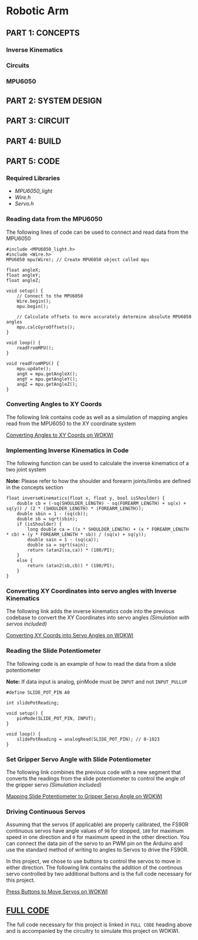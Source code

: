 # Robotic Arm


## **PART 1: CONCEPTS**
### Inverse Kinematics

### Circuits
### MPU6050

## **PART 2: SYSTEM DESIGN**

## **PART 3: CIRCUIT**

## **PART 4: BUILD**

## **PART 5: CODE**

### **Required Libraries**
* *MPU6050_light*
* *Wire.h*
* *Servo.h*
### **Reading data from the MPU6050**
The following lines of code can be used to connect and read data from the MPU6050

    #include <MPU6050_light.h>
    #include <Wire.h>
    MPU6050 mpu(Wire); // Create MPU6050 object called mpu

    float angleX;
    float angleY;
    float angleZ;

    void setup() {
        // Connect to the MPU6050
        Wire.begin();
        mpu.begin();

        // Calculate offsets to more accurately determine absolute MPU6050 angles
        mpu.calcGyroOffsets();
    }

    void loop() {
        readFromMPU();
    }

    void readFromMPU() {
        mpu.update();
        angX = mpu.getAngleX();
        angY = mpu.getAngleY();
        angZ = mpu.getAngleZ();
    }

### **Converting Angles to XY Coords**
The following link contains code as well as a simulation of mapping angles read from the MPU6050 to the XY coordinate system

[Converting Angles to XY Coords on WOKWI](https://wokwi.com/projects/335575380850115156)

### **Implementing Inverse Kinematics in Code**
The following function can be used to calculate the inverse kinematics of a two joint system

**Note:** Please refer to how the shoulder and forearm joints/limbs are defined in the concepts section

    float inverseKinematics(float x, float y, bool isShoulder) {
        double cb = (-sq(SHOULDER_LENGTH) - sq(FOREARM_LENGTH) + sq(x) + sq(y)) / (2 * (SHOULDER_LENGTH) * (FOREARM_LENGTH));
        double sbin = 1 - (sq(cb));
        double sb = sqrt(sbin);
        if (isShoulder) {
            long double ca = ((x * SHOULDER_LENGTH) + (x * FOREARM_LENGTH * cb) + (y * FOREARM_LENGTH * sb)) / (sq(x) + sq(y));
            double sain = 1 - (sq(ca));
            double sa = sqrt(sain);
            return (atan2(sa,ca)) * (180/PI);
        }
        else { 
            return (atan2(sb,cb)) * (180/PI);
        }
    }

### **Converting XY Coordinates into servo angles with Inverse Kinematics**
The following link adds the inverse kinematics code into the previous codebase to convert the XY Coordinates into servo angles *(Simulation with servos included)*

[Converting XY Coords into Servo Angles on WOKWI](https://wokwi.com/projects/335575417969705556)

### **Reading the Slide Potentiometer**
The following code is an example of how to read the data from a slide potentiometer

**Note:** If data input is analog, pinMode must be `INPUT` and not `INPUT_PULLUP`

    #define SLIDE_POT_PIN A0

    int slidePotReading;

    void setup() {
        pinMode(SLIDE_POT_PIN, INPUT);
    }

    void loop() {
        slidePotReading = analogRead(SLIDE_POT_PIN); // 0-1023
    }

### **Set Gripper Servo Angle with Slide Potentiometer**
The following link combines the previous code with a new segment that converts the readings from the slide potentiometer to control the angle of the gripper servo *(Simulation included)*

[Mapping Slide Potentiometer to Gripper Servo Angle on WOKWI](https://wokwi.com/projects/335575464075592276)

### **Driving Continuous Servos**
Assuming that the servos (if applicable) are properly calibrated, the FS90R continuous servos have angle values of `90` for stopped, `180` for maximum speed in one direction and `0` for maximum speed in the other direction. You can connect the data pin of the servo to an PWM pin on the Arduino and use the standard method of writing to angles to Servos to drive the FS90R.

In this project, we chose to use buttons to control the servos to move in either direction. The following link contains the addition of the continous servo controlled by two additional buttons and is the full code necessary for this project.

[Press Buttons to Move Servos on WOKWI](https://wokwi.com/projects/335575481692717652)

## [**FULL CODE**](https://wokwi.com/projects/335575481692717652)
The full code necessary for this project is linked in `FULL CODE` heading above and is accompanied by the circuitry to simulate this project on WOKWI.

